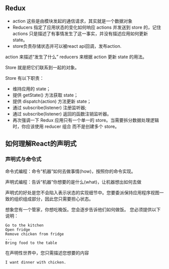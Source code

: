 ## Redux

- action 这些是由模块发起的通信请求，其实就是一个数据对象
- Reducers 指定了应用状态的变化如何响应 actions 并发送到 store 的，记住 actions 只是描述了有事情发生了这一事实，并没有描述应用如何更新 state。
- store负责存储状态并可以被react api回调，发布action.

action 来描述“发生了什么”
reducers 来根据 action 更新 state 的用法。

Store 就是把它们联系到一起的对象。

Store 有以下职责：

- 维持应用的 state；
- 提供 getState() 方法获取 state；
- 提供 dispatch(action) 方法更新 state；
- 通过 subscribe(listener) 注册监听器;
- 通过 subscribe(listener) 返回的函数注销监听器。
- 再次强调一下 Redux 应用只有一个单一的 store。当需要拆分数据处理逻辑时，你应该使用 reducer 组合 而不是创建多个 store。


## 如何理解React的声明式

### 声明式与命令式

命令式编程：命令“机器”如何去做事情(how)，按照你的命令实现。

声明式编程：告诉“机器”你想要的是什么(what)，让机器想出如何去做


声明式的好处是您不会陷入表示状态的实现细节中。您要委派保持应用程序视图一致的组织组成部分，因此您只需要担心状态。

想象您有一个管家，你想吃晚饭。您会逐步告诉他们如何做饭。
您必须提供以下说明：

```
Go to the kitchen
Open fridge
Remove chicken from fridge
...
Bring food to the table

```
在声明性世界中，您只需描述您想要的内容

```
I want dinner with chicken.
```